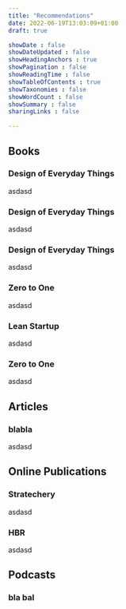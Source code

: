 ```yaml
---
title: "Recommendations"
date: 2022-06-19T13:03:09+01:00
draft: true

showDate : false
showDateUpdated : false
showHeadingAnchors : true
showPagination : false
showReadingTime : false
showTableOfContents : true
showTaxonomies : false 
showWordCount : false
showSummary : false
sharingLinks : false

---
```


## Books

### Design of Everyday Things
asdasd

### Design of Everyday Things
asdasd

### Design of Everyday Things
asdasd

### Zero to One
asdasd

### Lean Startup
asdasd

### Zero to One
asdasd


## Articles
### blabla
asdasd

## Online Publications

### Stratechery
asdasd

### HBR
asdasd


## Podcasts

### bla bal
